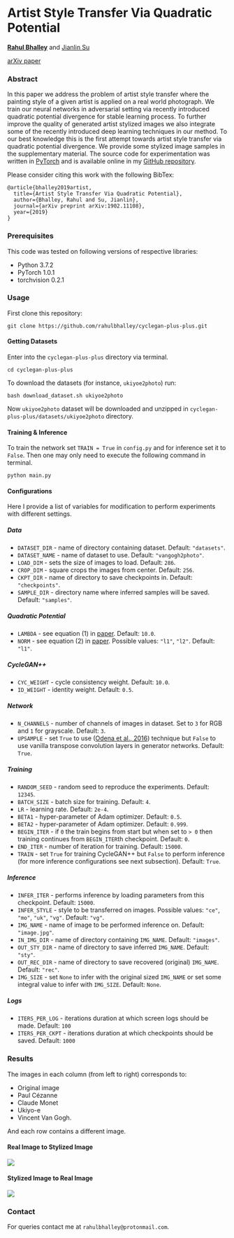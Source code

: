 # Artist Style Transfer Via Quadratic Potential

[**Rahul Bhalley**](https://github.com/rahulbhalley) and [Jianlin Su](https://github.com/bojone)

[arXiv paper](https://arxiv.org/abs/1902.11108)

### Abstract

In this paper we address the problem of artist style transfer where the painting style of a given artist is applied on a real world photograph. We train our neural networks in adversarial setting via recently introduced quadratic potential divergence for stable learning process. To further improve the quality of generated artist stylized images we also integrate some of the recently introduced deep learning techniques in our method. To our best knowledge this is the first attempt towards artist style transfer via quadratic potential divergence. We provide some stylized image samples in the supplementary material. The source code for experimentation was written in [PyTorch](https://pytorch.org) and is available online in my [GitHub repository](https://github.com/rahulbhalley/cyclegan-plus-plus).

Please consider citing this work with the following BibTex:
```
@article{bhalley2019artist,
  title={Artist Style Transfer Via Quadratic Potential},
  author={Bhalley, Rahul and Su, Jianlin},
  journal={arXiv preprint arXiv:1902.11108},
  year={2019}
}
```

### Prerequisites

This code was tested on following versions of respective libraries:

- Python 3.7.2
- PyTorch 1.0.1
- torchvision 0.2.1

### Usage

First clone this repository:
```
git clone https://github.com/rahulbhalley/cyclegan-plus-plus.git
```

#### Getting Datasets

Enter into the `cyclegan-plus-plus` directory via terminal.
```
cd cyclegan-plus-plus
```

To download the datasets (for instance, `ukiyoe2photo`) run:
```
bash download_dataset.sh ukiyoe2photo
```

Now `ukiyoe2photo` dataset will be downloaded and unzipped in `cyclegan-plus-plus/datasets/ukiyoe2photo` directory.

#### Training & Inference

To train the network set `TRAIN = True` in `config.py` and for inference set it to `False`. Then one may only need to execute the following command in terminal.
```
python main.py
```

#### Configurations

Here I provide a list of variables for modification to perform experiments with different settings.

##### Data

- `DATASET_DIR` - name of directory containing dataset. Default: `"datasets"`.
- `DATASET_NAME` - name of dataset to use. Default: `"vangogh2photo"`.
- `LOAD_DIM` - sets the size of images to load. Default: `286`.
- `CROP_DIM` - square crops the images from center. Default: `256`.
- `CKPT_DIR` - name of directory to save checkpoints in. Default: `"checkpoints"`.
- `SAMPLE_DIR` - directory name where inferred samples will be saved. Default: `"samples"`.

##### Quadratic Potential

- `LAMBDA` - see equation (1) in [paper](https://arxiv.org/abs/1902.11108). Default: `10.0`.
- `NORM` - see equation (2) in [paper](https://arxiv.org/abs/1902.11108). Possible values: `"l1"`, `"l2"`. Default: `"l1"`.

##### CycleGAN++

- `CYC_WEIGHT` - cycle consistency weight. Default: `10.0`.
- `ID_WEIGHT` - identity weight. Default: `0.5`.

##### Network

- `N_CHANNELS` - number of channels of images in dataset. Set to `3` for RGB and `1` for grayscale. Default: `3`.
- `UPSAMPLE` - set `True` to use ([Odena et al., 2016](https://distill.pub/2016/deconv-checkerboard/)) technique but `False` to use vanilla transpose convolution layers in generator networks. Default: `True`.

##### Training

- `RANDOM_SEED` - random seed to reproduce the experiments. Default: `12345`.
- `BATCH_SIZE` - batch size for training. Default: `4`.
- `LR` - learning rate. Default: `2e-4`.
- `BETA1` - hyper-parameter of Adam optimizer. Default: `0.5`.
- `BETA2` - hyper-parameter of Adam optimizer. Default: `0.999`.
- `BEGIN_ITER` - if `0` the train begins from start but when set to `> 0` then training continues from `BEGIN_ITER`th checkpoint. Default: `0`.
- `END_ITER` - number of iteration for training. Default: `15000`.
- `TRAIN` - set `True` for training CycleGAN++ but `False` to perform inference (for more inference configurations see next subsection). Default: `True`.

##### Inference

- `INFER_ITER` - performs inference by loading parameters from this checkpoint. Default: `15000`.
- `INFER_STYLE` - style to be transferred on images. Possible values: `"ce"`, `"mo"`, `"uk"`, `"vg"`. Default: `"vg"`.
- `IMG_NAME` - name of image to be performed inference on. Default: `"image.jpg"`.
- `IN_IMG_DIR` - name of directory containing `IMG_NAME`. Default: `"images"`.
- `OUT_STY_DIR` - name of directory to save inferred `IMG_NAME`. Default: `"sty"`.
- `OUT_REC_DIR` - name of directory to save recovered (original) `IMG_NAME`. Default: `"rec"`.
- `IMG_SIZE` - set `None` to infer with the original sized `IMG_NAME` or set some integral value to infer with `IMG_SIZE`. Default: `None`.

##### Logs

- `ITERS_PER_LOG` - iterations duration at which screen logs should be made. Default: `100`
- `ITERS_PER_CKPT` - iterations duration at which checkpoints should be saved. Default: `1000`

### Results

The images in each column (from left to right) corresponds to:
- Original image
- Paul Cézanne
- Claude Monet
- Ukiyo-e
- Vincent Van Gogh. 

And each row contains a different image.

#### Real Image to Stylized Image
![](https://github.com/rahulbhalley/cyclegan-plus-plus/raw/master/assets/grid_sty.jpg)

#### Stylized Image to Real Image
![](https://github.com/rahulbhalley/cyclegan-plus-plus/raw/master/assets/grid_rec.jpg)

### Contact

For queries contact me at `rahulbhalley@protonmail.com`.